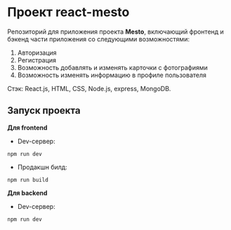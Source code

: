 # Проект react-mesto  
Репозиторий для приложения проекта **Mesto**, включающий фронтенд и бэкенд части приложения со следующими возможностями:  
1. Авторизация
2. Регистрация
3. Возможность добавлять и изменять карточки с фотографиями
4. Возможность изменять информацию в профиле пользователя  

Стэк: React.js, HTML, CSS, Node.js, express, MongoDB.

## Запуск проекта
**Для frontend**  
* Dev-сервер:
```
npm run dev
```
* Продакшн билд:
```
npm run build
```
**Для backend**  
* Dev-сервер:
```
npm run dev
```
